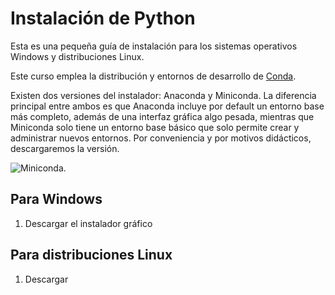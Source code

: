 # Instalación de Python
Esta es una pequeña guía de instalación para los sistemas operativos Windows y distribuciones Linux.

Este curso emplea la distribución y entornos de desarrollo de [Conda](https://www.anaconda.com/download/success). 

Existen dos versiones del instalador: Anaconda y Miniconda. La diferencia principal entre ambos es que Anaconda incluye por default un entorno base más completo, además de una interfaz gráfica algo pesada, mientras que Miniconda solo tiene un entorno base básico que solo permite crear y administrar nuevos entornos. Por conveniencia y por motivos didácticos, descargaremos la versión.

![Miniconda](/img/C0_Instalador_Miniconda.jpg).

## Para Windows

1. Descargar el instalador gráfico

## Para distribuciones Linux

1. Descargar 



